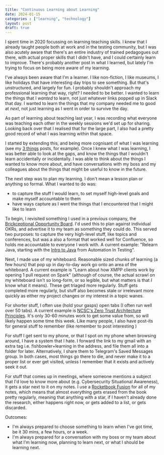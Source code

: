 ```yaml
---
title: "Continuous Learning about Learning"
date: 2024-01-15
categories : ["learning", "technology"]
layout: post
draft: true
---
```


I spent time in 2020 focussing on learning teaching skills. I knew that I already taught people both at work and in the testing community, but I was also acutely aware that there's an entire industry of trained pedagogues out there, with actual proper skills that I didn't have, and I could certainly learn to improve. There's probably another post in what I learned, but lately I'm trying to focus on being more aware of my learning.

I've always been aware that I'm a learner. I like non-fiction, I like museums, I like holidays that have interesting day trips to see something. But that's unstructured, and largely for fun. I probably shouldn't approach my professional learning that way, right? I needed to be better. I wanted to learn the things that I _wanted_ to learn, not just whatever links popped up in Slack that day. I wanted to learn the things that my company needed me to good at _next_, not just learning as I went in order to survive the day.

As part of learning about teaching last year, I was recording what everyone was teaching each other in the weekly sessions we'd set up for sharing. Looking back over that I realised that for the large part, I also had a pretty good record of what I was learning within that space.

I started by extending this, and being more cognisant of what I was learning (see my [3 things](/tags/3things/) posts, for example). Once I knew what I was learning, I was better able to look at the gaps, and know the things that I wouldn't learn accidentally or incidentally. I was able to think about the things I wanted to know more about, and have conversations with my boss and my colleagues about the things that might be useful to know in the future.

The next step was to plan my learning. I don't mean a lesson plan or anything so formal. What I wanted to do was:

* to capture the stuff I would learn, to set myself high-level goals and make myself accountable to them
* have ways capture as I went the things that I encountered that I might like to learn

To begin, I revisited something I used in a previous company, the [Brickceptional Opportunity Board](http://erik.brickarp.se/p/bob.html). I'd used this to plan against individual OKRs, and advertise it to my team as something they could do. This served two purposes: to capture the very high-level stuff, like topics and conferences, but was a also a format that worked well for Confluence, so holds me accountable to everyone I work with. A current example: "Relearn Java, starting with the [Intro to Java](https://automationintesting.com/java/course/) from Automation In Testing".

Next, I made use of my whiteboard. Reasonable sized chunks of learning (a few hours) that pop up in day-to-day work go onto an area of the whiteboard. A current example is "Learn about how XMPP clients work by opening 1 pull request on Spark" (although of course, the actual scrawl on my whiteboard isn't so long-form, or so legible, but what matters is that _I_ know what it means). These get triaged more regularly. Stuff gets completed more regularly, but stuff also becomes stale or irrelevant more quickly as either my project changes or my interest in a topic wanes.

For shorter stuff, I often use (hold your gasps) open tabs (I often run well over 50 tabs). A current example is [NCSC's Zero Trust Architecture Principles](https://www.ncsc.gov.uk/blog-post/zero-trust-architecture-design-principles). It's only 30-60 minutes work to get some value from, so will likely happen some time this week. Like many people, I also have post-its for general stuff to remember (like remember to post interesting )

For stuff I get sent to my phone, or that I spot on my phone when browsing around, I have a system that I hate. I forward the link to my gmail with an extra tag i.e. fishbowler+learning in the address, and file them all into a folder for later. Alternatively, I share them to Telegram's Saved Messages group. In both cases, most things go there to die, and never make it to a proper list or ever get visited, unless I remember that it exists and actively seek it out.

For stuff that comes up in meetings, where someone mentions a subject that I'd love to know more about (e.g. Cybersecurity Situational Awareness), it gets a star next to it on my notes. I use a [Rocketbook Fusion](https://getrocketbook.co.uk/products/rocketbook-fusion) for all of my notes, which means that almost everything gets erased from the book pretty regularly, meaning that anything with a star, if I haven't already done the research, either happens right now, or gets added to a list, or gets discarded.

Outcomes:

* I'm always prepared to choose something to learn when I've got time, be it 30 mins, a few hours, or a week.
* I'm always prepared for a conversation with my boss or my team about what I'm learning now, planning to learn next, or what I should be learning next.

